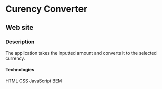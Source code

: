 # Curency Converter
## Web site

### Description
The application takes the inputted amount and converts it to the selected currency.

#### Technologies
HTML
CSS
JavaScript
BEM
